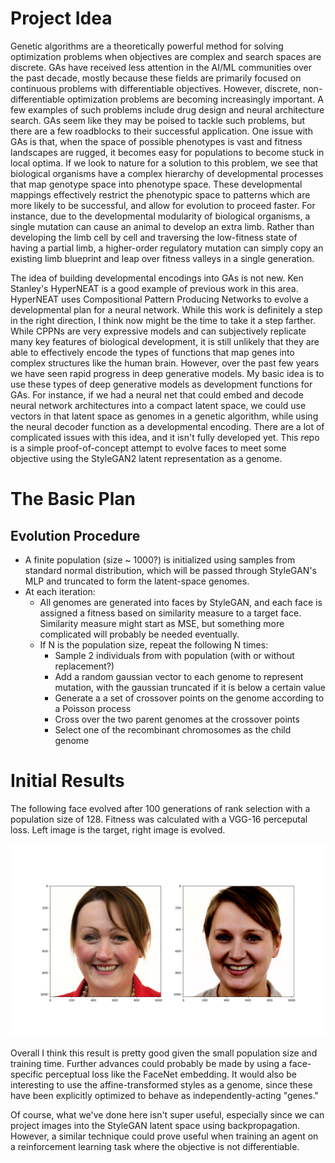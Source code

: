 # Project Idea
Genetic algorithms are a theoretically powerful method for solving optimization problems when objectives 
are complex and search spaces are discrete. GAs have received less attention in the AI/ML 
communities over the past decade, mostly because these fields are primarily focused on continuous problems with 
differentiable objectives. However, discrete, non-differentiable optimization problems are becoming increasingly 
important. A few examples of such problems include drug design and neural architecture search. GAs seem like
they may be poised to tackle such problems, but there are a few roadblocks to their successful application. 
One issue with GAs is that, when the space of possible phenotypes is vast and fitness landscapes are rugged,
it becomes easy for populations to become stuck in local optima. If we look to nature for a solution to this 
problem, we see that biological organisms have a complex hierarchy of developmental processes that
map genotype space into phenotype space. These developmental mappings effectively restrict the phenotypic
space to patterns which are more likely to be successful, and allow for evolution to proceed faster. For
instance, due to the developmental modularity of biological organisms, a single mutation can cause an
animal to develop an extra limb. Rather than developing the limb cell by cell and traversing the low-fitness 
state of having a partial limb, a higher-order regulatory mutation can simply copy an existing limb blueprint
and leap over fitness valleys in a single generation.

The idea of building developmental encodings into GAs is not new. Ken Stanley's HyperNEAT is a good
example of previous work in this area. HyperNEAT uses Compositional Pattern Producing Networks to 
evolve a developmental plan for a neural network. While this work is definitely a step in the right 
direction, I think now might be the time to take it a step farther. While CPPNs are very expressive 
models and can subjectively replicate many key features of biological development, it is still unlikely
that they are able to effectively encode the types of functions that map genes into complex structures like 
the human brain. However, over the past few years we have seen rapid progress in deep generative models.
My basic idea is to use these types of deep generative models as development functions for GAs. For instance,
if we had a neural net that could embed and decode neural network architectures into a compact latent space, 
we could use vectors in that latent space as genomes in a genetic algorithm, while using the neural decoder function
as a developmental encoding. There are a lot of complicated issues with this idea, and it isn't fully developed yet. This repo is a simple proof-of-concept attempt to evolve faces to meet some objective using the StyleGAN2 latent representation
as a genome.

# The Basic Plan
## Evolution Procedure
* A finite population (size ~ 1000?) is initialized using samples from standard normal distribution,
which will be passed through StyleGAN's MLP and truncated to form the latent-space genomes.
*  At each iteration:
    - All genomes are generated into faces by StyleGAN, and each face is assigned a fitness based on similarity 
    measure to a target face. Similarity measure might start as MSE, but something more complicated will
    probably be needed eventually.
    - If N is the population size, repeat the following N times:
        - Sample 2 individuals from with population (with or without replacement?)
        - Add a random gaussian vector to each genome to represent mutation, with the gaussian
        truncated if it is below a certain value
        - Generate a a set of crossover points on the genome according to a Poisson process
        - Cross over the two parent genomes at the crossover points
        - Select one of the recombinant chromosomes as the child genome
        
# Initial Results
        
The following face evolved after 100 generations of rank selection with a population size of 128. Fitness was calculated with a VGG-16 perceputal loss. Left image is the target, right image is evolved.

![Results after 100 generations](https://github.com/jproney/stylegan2-evo/raw/master/target_gen.png)

Overall I think this result is pretty good given the small population size and training time. Further advances could probably be made by using a face-specific perceptual loss like the FaceNet embedding. It would also be interesting to use the affine-transformed styles as a genome, since these have been explicitly optimized to behave as independently-acting "genes."

Of course, what we've done here isn't super useful, especially since we can project images into the StyleGAN latent space using backpropagation. However, a similar technique could prove useful when training an agent on a reinforcement learning task where the objective is not differentiable.
